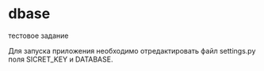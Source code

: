 # dbase
тестовое задание

Для запуска приложения необходимо отредактировать файл settings.py поля SICRET_KEY и DATABASE.

